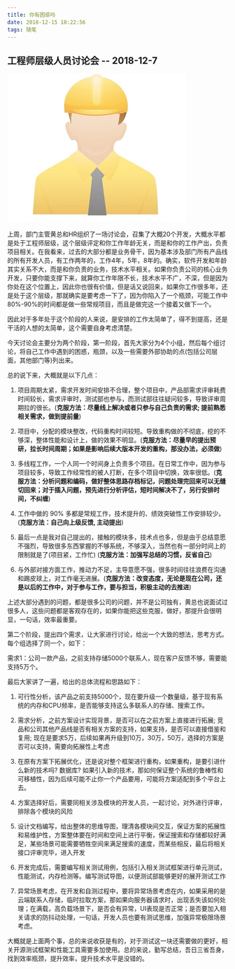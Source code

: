 ```yaml
---
title: 你有困惑吗
date: 2018-12-15 18:22:56
tags: 随笔
---
```


## 工程师层级人员讨论会  -- 2018-12-7

![avatar](https://github.com/Yejy813/pictures/blob/master/Engineer.jpg?raw=true)

上周，部门主管黄总和HR组织了一场讨论会，召集了大概20个开发，大概水平都是处于工程师层级，这个层级评定和你工作年龄无关，而是和你的工作产出，负责项目相关。在我看来，过去的大部分都是业务骨干，因为基本涉及部门所有产品线的所有开发人员，有工作两年的，工作4年，5年，8年的。<!-- more -->确实，软件开发和年龄其实关系不大，而是和你负责的业务，技术水平相关。如果你负责公司的核心业务开发，只要你能支撑下来，就算你工作年限不长，技术水平不广，不深，但是因为你处在这个位置上，因此你也很有价值，但是话又说回来，如果你工作很多年，还是处于这个层级，那就确实是要考虑一下了，因为你陷入了一个瓶颈，可能工作中80%-90%的时间都是做一些常规项目，而且是做完这一个接着又做下一个。

因此对于多年处于这个阶段的人来说，是安排的工作太简单了，得不到提高，还是干活的人想的太简单，这个需要自身考虑清楚。

今天讨论会主要分为两个阶段，第一阶段，首先大家分为4个小组，然后每个组讨论，将自己工作中遇到的困惑，瓶颈，以及一些需要外部协助的点(包括公司层面，其他部门等)列出来。

总的说下来，大概就是以下几点：
1. 项目周期太紧，需求开发时间安排不合理，整个项目中，产品部需求评审耗费时间较长，需求评审时，测试部也参与，而测试部往往疑问较多，导致评审周期拉的很长。(**克服方法：尽量线上解决或者只参与自己负责的需求; 提前熟悉相关需求，做到提前量**)

2. 项目中，分配的模块整改，代码重构时间较短。导致重构做的不彻底，挖的不够深，整体性能和设计上，做的效果不明显。(**克服方法：尽量早的提出预研，拉长时间周期；如果是影响后续大版本开发的重构，那没办法，必须做**)

3. 多线程工作，一个人同一个时间身上负责多个项目。在日常工作中，因为参与项目较多，导致工作经常性的被人打断，在多个项目中切换，效率很低。(**克服方法：分析问题和编码，做好整体思路存档标记，问题处理完回来可以无缝切回来；对于插入问题，预先进行分析评估，短时间解决不了，另行安排时间，不纠缠**)

4. 工作中做的 90% 多都是常规工作，技术提升的、绩效突破性工作安排较少。(**克服方法：自己向上级反馈, 主动提出**)

5. 最后一点是我对自己提出的，接触的模块多，技术点也多，但是由于总结意愿不强烈，导致很多东西掌握的不够系统，不够深入，当然也有一部分时间上的限制就是了(项目紧，工作忙) (**克服方法：加强写总结的习惯，反省自己**)

6. 与外部对接方面工作，推动力不足，主导意愿不强，很多时间往往浪费在沟通和踢皮球上，对工作毫无进展。(**克服方法：改变态度，无论是现在公司，还是以后的工作中，对于参与工作，要与担当，积极主动的去推进**)

上述大部分遇到的问题，都是很多公司的问题，并不是公司独有，黄总也说面试过很多人，这些问题都是客观存在的，如果你能把这些克服，做好，那提升会很明显，一句话，效率最重要。

第二个阶段，提出四个需求，让大家进行讨论，给出一个大致的想法，思考方式。每个组选择了同一个，如下：

需求1：公司一款产品，之前支持存储5000个联系人，现在客户反馈不够，需要能支持5万个。

最后大家讲了一遍，给出的总体流程和思路如下：

1. 可行性分析，该产品之前支持5000个，现在要升级一个数量级，基于现有系统的内存和CPU频率，是否能够支持这么多联系人的存储、搜索工作。

2. 需求分析，之前方案设计实现背景，是否可以在之前方案上直接进行拓展; 竞品和公司其他产品线是否有相关方案的支持，如果支持，是否可以直接借鉴和复用; 现在是要求5万，后续如果再升级到10万，30万，50万，选择的方案是否可以支持，需要向拓展性上考虑

3. 在原有方案下拓展优化，还是说对整个框架进行重构，如果重构，是要引进什么新的技术吗? 数据库? 如果引入新的技术，那如何保证整个系统的鲁棒性和可移植性，因为后续可能不止你一个产品要用，可能将方案适配到多个平台上去。

4. 方案选择好后，需要同相关涉及模块的开发人员，一起讨论，对外进行评审，排除各个模块的风险

5. 设计文档编写，给出整体的思维导图，理清各模块间交互，保证方案的拓展性和易维护性，方案整体要在时间和空间上进行平衡，保证搜索和存储都较好满足，某些场景可能需要牺牲空间来满足搜索的速度，而某些相反，最后将相关接口评审完毕，进入开发

6. 开发完成后，需要编写相关测试用例，包括引入相关测试框架进行单元测试，性能测试，内存检测等。编写测试导图，以便测试部能够更好的展开测试工作

7. 异常场景考虑，在开发和自测过程中，要将异常场景考虑在内，如果采用的是云端联系人存储，临时拉取方案，那如果向服务器请求时，出现丢失该如何处理；在满载，高负载场景下，是否会有异常，UI表现是否正常；是否要加入相关请求的防抖动处理，一句话，开发人员也要有测试思维，加强异常极限场景考虑。

大概就是上面两个事，总的来说收获是有的，对于测试这一块还需要做的更好，相关开源测试框架和性能工具需要多加使用。总的来说，勤写总结，吾日三省吾身，找到效率瓶颈，提升效率，提升技术水平是没错的。
